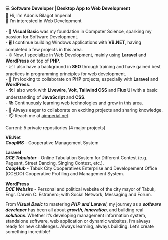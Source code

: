 💻 <strong>Software Developer | Desktop App to Web Development</strong>
<br>👋 Hi, I’m Adonis Bilagot Imperial
<br>💞️ I’m interested in Web Development<br>
<br>- 🌱 <strong>Visual Basic</strong> was my foundation in Computer Science, sparking my passion for Software Development.
<br>- 🖥️ I continue building Windows applications with <strong>VB.NET</strong>, having completed a few projects in this area.
<br>- 🌐 Now, I specialize in Web Development, mainly using <strong>Laravel</strong> and <strong>WordPress</strong> on top of <strong>PHP</strong>.
<br>- 📈 I also have a background in <strong>SEO</strong> through training and have gained best practices in programming principles for web development.
<br>- 👀 I’m looking to collaborate on <strong>PHP</strong> projects, especially with <strong>Laravel</strong> and <strong>WordPress</strong>.
<br>- 🛠️ I also work with <strong>Livewire</strong>, <strong>Volt</strong>, <strong>Tailwind CSS</strong> and <strong>Flux UI</strong> with a basic understanding of <strong>JavaScript</strong> and <strong>CSS</strong>. 
<br>- 📚 Continuously learning web technologies and grow in this area.
<br>- 🚀 Always eager to collaborate on exciting projects and sharing knowledge.
<br>- 📫 Reach me at <a href="https://www.facebook.com/aimperial.net">aimperial.net</a>.

Current: 5 private repositories (4 major projects)

<strong>VB.Net</strong>
<br><strong><em>CoopMS</em></strong> - Cooperative Management System

<strong>Laravel</strong>
<br><strong><em>DCE Tabulator</em></strong> - Online Tabulation System for Different Contest (e.g. Pageant, Street Dancing, Singing Contest, etc.).
<br><strong><em>CoopHub</em></strong> - Tabuk City Cooperatives Enterprise and Developement Office (CCEDO) Cooperative Profiling and Management System.

<strong>WordPress</strong>
<br><strong><em>DCE Website</em></strong> - Personal and political website of the city mayor of Tabuk, Engr. Darwin C. Estrañero; with Social Network, Messaging and Forum.

From 𝑽𝒊𝒔𝒖𝒂𝒍 𝑩𝒂𝒔𝒊𝒄 to mastering 𝑷𝑯𝑷 𝒂𝒏𝒅 𝑳𝒂𝒓𝒂𝒗𝒆𝒍, my journey as a 𝒔𝒐𝒇𝒕𝒘𝒂𝒓𝒆 𝒅𝒆𝒗𝒆𝒍𝒐𝒑𝒆𝒓 has been all about 𝒈𝒓𝒐𝒘𝒕𝒉, 𝒊𝒏𝒏𝒐𝒗𝒂𝒕𝒊𝒐𝒏, and building real 𝒔𝒐𝒍𝒖𝒕𝒊𝒐𝒏𝒔. Whether it’s developing management information system, standalone software, web application or dynamic websites, I’m always ready for new challenges.
Always learning, always building. Let’s create something incredible!

<!---
Adonis1120/Adonis1120 is a ✨ special ✨ repository because its `README.md` (this file) appears on your GitHub profile.
You can click the Preview link to take a look at your changes.
--->
